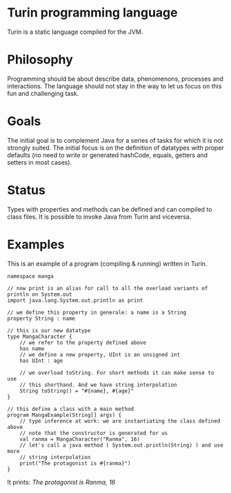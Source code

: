 # Turin programming language

Turin is a static language compiled for the JVM.

# Philosophy

Programming should be about describe data, phenomenons, processes and interactions. The language should not stay in the way to let us focus on this fun and challenging task.

# Goals

The initial goal is to complement Java for a series of tasks for which it is not strongly suited. The initial focus is on the definition of datatypes with proper defaults (no need to write or generated hashCode, equals, getters and setters in most cases).

# Status

Types with properties and methods can be defined and can compiled to class files. It is possible to invoke Java from Turin and viceversa.

# Examples

This is an example of a program (compiling & running) written in Turin.

```
namespace manga

// now print is an alias for call to all the overload variants of println on System.out
import java.lang.System.out.println as print

// we define this property in generale: a name is a String
property String : name

// this is our new datatype
type MangaCharacter {
    // we refer to the property defined above
    has name
    // we define a new property, UInt is an unsigned int
    has UInt : age
    
    // we overload toString. For short methods it can make sense to use 
    // this shorthand. And we have string interpolation
    String toString() = "#{name}, #{age}"
}

// this define a class with a main method
program MangaExample(String[] args) {
    // type inference at work: we are instantiating the class defined above
    // note that the constructor is generated for us
    val ranma = MangaCharacter("Ranma", 16)
    // let's call a java method ( System.out.println(String) ) and use more
    // string interpolation
    print("The protagonist is #{ranma}")
}
```

It prints: _The protagonist is Ranma, 16_
